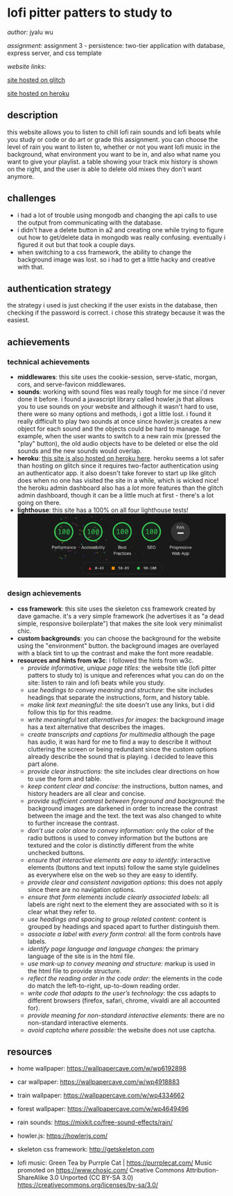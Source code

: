 lofi pitter patters to study to
===
*author:* jyalu wu

*assignment:* assignment 3 - persistence: two-tier application with database, express server, and css template

*website links:*

[site hosted on glitch](https://a3-jwu2018.glitch.me/)

[site hosted on heroku](https://lofi-pitter-patters.herokuapp.com)

description
---
this website allows you to listen to chill lofi rain sounds and lofi beats while you study or code or do art or grade this assignment. you can choose the level of rain you want to listen to, whether or not you want lofi music in the background, what environment you want to be in, and also what name you want to give your playlist. a table showing your track mix history is shown on the right, and the user is able to delete old mixes they don't want anymore.

challenges
---
- i had a lot of trouble using mongodb and changing the api calls to use the output from communicating with the database. 
- i didn't have a delete button in a2 and creating one while trying to figure out how to get/delete data in mongodb was really confusing. eventually i figured it out but that took a couple days.
- when switching to a css framework, the ability to change the background image was lost. so i had to get a little hacky and creative with that.

authentication strategy
---
the strategy i used is just checking if the user exists in the database, then checking if the password is correct. i chose this strategy because it was the easiest.

achievements
---
### technical achievements
- **middlewares**: this site uses the cookie-session, serve-static, morgan, cors, and serve-favicon middlewares.
- **sounds**: working with sound files was really tough for me since i'd never done it before. i found a javascript library called howler.js that allows you to use sounds on your website and although it wasn't hard to use, there were so many options and methods, i got a little lost. i found it really difficult to play two sounds at once since howler.js creates a new object for each sound and the objects could be hard to manage. for example, when the user wants to switch to a new rain mix (pressed the "play" button), the old audio objects have to be deleted or else the old sounds and the new sounds would overlap.
- **heroku**: [this site is also hosted on heroku here](https://lofi-pitter-patters.herokuapp.com). heroku seems a lot safer than hosting on glitch since it requires two-factor authentication using an authenticator app. it also doesn't take forever to start up like glitch does when no one has visited the site in a while, which is wicked nice! the heroku admin dashboard also has a *lot* more features than the glitch admin dashboard, though it can be a little much at first - there's a lot going on there.
- **lighthouse**: this site has a 100% on all four lighthouse tests!
![all 100% ratings on the four lighthouse tests](screenshots/lighthouse.png)

### design achievements
- **css framework**: this site uses the skeleton css framework created by dave gamache. it's a very simple framework (he advertises it as "a dead simple, responsive boilerplate") that makes the site look very minimalist chic.
- **custom backgrounds**: you can choose the background for the website using the "environment" button. the background images are overlayed with a black tint to up the contrast and make the font more readable.
- **resources and hints from w3c**: i followed the hints from w3c.
    - *provide informative, unique page titles:* the website title (lofi pitter patters to study to) is unique and references what you can do on the site: listen to rain and lofi beats while you study.
    - *use headings to convey meaning and structure*: the site includes headings that separate the instructions, form, and history table.
    - *make link text meaningful:* the site doesn't use any links, but i did follow this tip for this readme.
    - *write meaningful text alternatives for images:* the background image has a text alternative that describes the images.
    - *create transcripts and captions for multimedia* although the page has audio, it was hard for me to find a way to describe it without cluttering the screen or being redundant since the custom options already describe the sound that is playing. i decided to leave this part alone.
    - *provide clear instructions:* the site includes clear directions on how to use the form and table.
    - *keep content clear and concise:* the instructions, button names, and history headers are all clear and concise.
    - *provide sufficient contrast between foreground and background:* the background images are darkened in order to increase the contrast between the image and the text. the text was also changed to white to further increase the contrast.
    - *don’t use color alone to convey information:* only the color of the radio buttons is used to convey information but the buttons are textured and the color is distinctly different from the white unchecked buttons.
    - *ensure that interactive elements are easy to identify:* interactive elements (buttons and text inputs) follow the same style guidelines as everywhere else on the web so they are easy to identify.
    - *provide clear and consistent navigation options:* this does not apply since there are no navigation options.
    - *ensure that form elements include clearly associated labels:* all labels are right next to the element they are associated with so it is clear what they refer to.
    - *use headings and spacing to group related content:* content is grouped by headings and spaced apart to further distinguish them.
    - *associate a label with every form control:* all the form controls have labels.
    - *identify page language and language changes:* the primary language of the site is in the html file.
    - *use mark-up to convey meaning and structure:* markup is used in the html file to provide structure.
    - *reflect the reading order in the code order:* the elements in the code do match the left-to-right, up-to-down reading order.
    - *write code that adapts to the user’s technology:* the css adapts to different browsers (firefox, safari, chrome, vivaldi are all accounted for).
    - *provide meaning for non-standard interactive elements:* there are no non-standard interactive elements.
    - *avoid captcha where possible:* the website does not use captcha.


resources
---
- home wallpaper: https://wallpapercave.com/w/wp6192898
- car wallpaper: https://wallpapercave.com/w/wp4918883
- train wallpaper: https://wallpapercave.com/w/wp4334662
- forest wallpaper: https://wallpapercave.com/w/wp4649496

- rain sounds: https://mixkit.co/free-sound-effects/rain/

- howler.js: https://howlerjs.com/

- skeleton css framework: http://getskeleton.com

- lofi music:
Green Tea by Purrple Cat | https://purrplecat.com/
Music promoted on https://www.chosic.com/
Creative Commons Attribution-ShareAlike 3.0 Unported (CC BY-SA 3.0)
https://creativecommons.org/licenses/by-sa/3.0/
